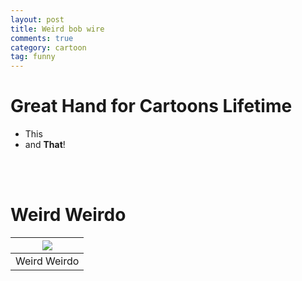 ```yaml
---
layout: post
title: Weird bob wire
comments: true
category: cartoon
tag: funny
---
```

# Great Hand for Cartoons Lifetime
* This
* and **That**!

<br><br>
# Weird Weirdo

|<img src="https://goo.gl/9VrviN">|
|:---:|
| Weird Weirdo |


<br><br><br><br><br><br>
